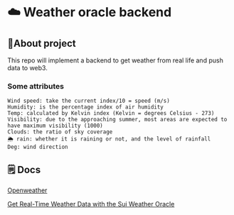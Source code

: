 # ☁️ Weather oracle backend
## 📌About project
This repo will implement a backend to get weather from real life and push data to web3.
### Some attributes
```
Wind speed: take the current index/10 = speed (m/s)
Humidity: is the percentage index of air humidity
Temp: calculated by Kelvin index (Kelvin = degrees Celsius - 273)
Visibility: due to the approaching summer, most areas are expected to have maximum visibility (1000)
Clouds: the ratio of sky coverage
🌦️ rain: whether it is raining or not, and the level of rainfall
Deg: wind direction
```
## 🗒️ Docs
[Openweather](https://openweathermap.org/)

[Get Real-Time Weather Data with the Sui Weather Oracle](https://blog.sui.io/sui-weather-oracle/)
